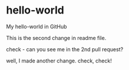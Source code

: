 # hello-world
My hello-world in GitHub

This is the second change in readme file.

check - can you see me in the 2nd pull request?

well, I made another change. check, check!

